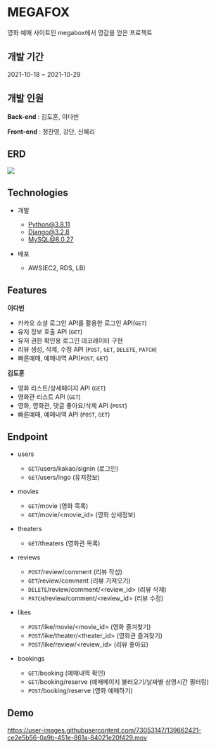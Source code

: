 # MEGAFOX
  영화 예매 사이트인 megabox에서 영감을 얻은 프로젝트

## 개발 기간
2021-10-18 ~ 2021-10-29

## 개발 인원
**Back-end** : 김도훈, 이다빈

**Front-end** : 정찬영, 강단, 신혜리
  
## ERD
![](https://media.vlpt.us/images/thisisemptyyy/post/c7aa7927-2537-4b1d-8c7e-0385301be90f/megafox_20211030_233447.png)

## Technologies
- 개발
  * Python@3.8.11
  * Django@3.2.8
  * MySQL@8.0.27
 
- 배포 
  - AWS(EC2, RDS, LB)

## Features
**이다빈**
* 카카오 소셜 로그인 API를 활용한 로그인 API(`GET`)
* 유저 정보 호출 API (`GET`)
* 유저 권한 확인용 로그인 데코레이터 구현
* 리뷰 생성, 삭제, 수정 API (`POST`, `GET`, `DELETE`, `PATCH`)
* 빠른예매, 예매내역 API(`POST`, `GET`)

**김도훈**
* 영화 리스트/상세페이지 API (`GET`)
* 영화관 리스트 API (`GET`)
* 영화, 영화관, 댓글 좋아요/삭제 API (`POST`)
* 빠른예매, 예매내역 API (`POST`, `GET`)

## Endpoint
- users
  * `GET`/users/kakao/signin (로그인)
  * `GET`/users/ingo (유저정보)

- movies
  * `GET`/movie (영화 목록)
  * `GET`/movie/<movie_id> (영화 상세정보)

- theaters
  * `GET`/theaters (영화관 목록)

- reviews
  * `POST`/review/comment (리뷰 작성)
  * `GET`/review/comment (리뷰 가져오기)
  * `DELETE`/review/comment/<review_id> (리뷰 삭제)
  * `PATCH`/review/comment/<review_id> (리뷰 수정)

- likes
  * `POST`/like/movie/<movie_id> (영화 즐겨찾기)
  * `POST`/like/theater/<theater_id> (영화관 즐겨찾기)
  * `POST`/like/review/<review_id> (리뷰 좋아요)

- bookings
  * `GET`/booking (예매내역 확인)
  * `GET`/booking/reserve (예매페이지 불러오기/날짜별 상영시간 필터링)
  * `POST`/booking/reserve (영화 예매하기)

## Demo
https://user-images.githubusercontent.com/73053147/139662421-ce2e5b56-0a9b-451e-861a-84021e20f429.mov
